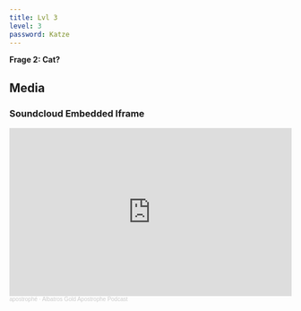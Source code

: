 ```yaml
---
title: Lvl 3
level: 3
password: Katze
---
```

**Frage 2: Cat?**

## Media

### Soundcloud Embedded Iframe

<iframe width="100%" height="300" scrolling="no" frameborder="no" allow="autoplay" src="https://w.soundcloud.com/player/?url=https%3A//api.soundcloud.com/tracks/1029860131%3Fsecret_token%3Ds-WXYaeSyLNPx&color=%23ff5500&auto_play=true&hide_related=false&show_comments=true&show_user=true&show_reposts=false&show_teaser=true&visual=true"></iframe><div style="font-size: 10px; color: #cccccc;line-break: anywhere;word-break: normal;overflow: hidden;white-space: nowrap;text-overflow: ellipsis; font-family: Interstate,Lucida Grande,Lucida Sans Unicode,Lucida Sans,Garuda,Verdana,Tahoma,sans-serif;font-weight: 100;"><a href="https://soundcloud.com/apostrophe-kollektiv" title="apostrophé" target="_blank" style="color: #cccccc; text-decoration: none;">apostrophé</a> · <a href="https://soundcloud.com/apostrophe-kollektiv/albatros-gold-apostrophe-podcast/s-WXYaeSyLNPx" title="Albatros Gold Apostrophe Podcast" target="_blank" style="color: #cccccc; text-decoration: none;">Albatros Gold Apostrophe Podcast</a></div>
